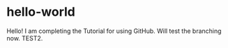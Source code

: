 # hello-world
Hello! I am completing the Tutorial for using GitHub.
Will test the branching now. TEST2.
